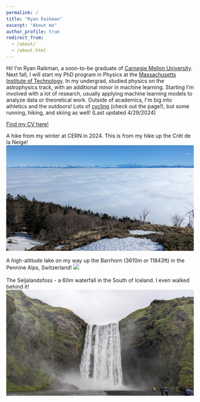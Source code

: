 ```yaml
---
permalink: /
title: "Ryan Raikman"
excerpt: "About me"
author_profile: true
redirect_from: 
  - /about/
  - /about.html
---
```


Hi! I'm Ryan Raikman, a soon-to-be graduate of [Carnegie Mellon University](https://www.cmu.edu/physics/). Next fall, I will start my PhD program in Physics at the [Massachusetts Institute of Technology](https://physics.mit.edu/). In my undergrad, studied physics on the astrophysics track, with an additional minor in machine learning. Starting I'm involved with a lot of research, usually applying machine learning models to analyze data or theoretical work. Outside of academics, I'm big into athletics and the outdoors! Lots of [cycling](https://rraikman.github.io/cycling) (check out the page!), but some running, hiking, and skiing as well! (Last updated 4/29/2024)

[Find my CV here!](http://rraikman.github.io/files/CV_final.pdf) 

A hike from my winter at CERN in 2024. This is from my hike up the Crêt de la Neige! 
<img src='/images/winter_2024_hike.jpg'> <br>

A high-altitude lake on my way up the Barrhorn (3610m or 11843ft) in the Pennine Alps, Switzerland! 
<img src='/images/barrhorn_lake.jpg'> <br>
<br>
The Seljalandsfoss - a 60m waterfall in the South of Iceland. I even walked behind it! 
<img src='/images/iceland_waterfall.jpg'>